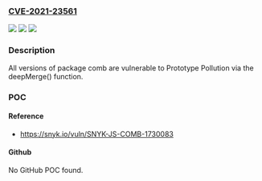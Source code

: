 ### [CVE-2021-23561](https://cve.mitre.org/cgi-bin/cvename.cgi?name=CVE-2021-23561)
![](https://img.shields.io/static/v1?label=Product&message=comb&color=blue)
![](https://img.shields.io/static/v1?label=Version&message=%3E%3D%200%20&color=brighgreen)
![](https://img.shields.io/static/v1?label=Vulnerability&message=Prototype%20Pollution&color=brighgreen)

### Description

All versions of package comb are vulnerable to Prototype Pollution via the deepMerge() function.

### POC

#### Reference
- https://snyk.io/vuln/SNYK-JS-COMB-1730083

#### Github
No GitHub POC found.

